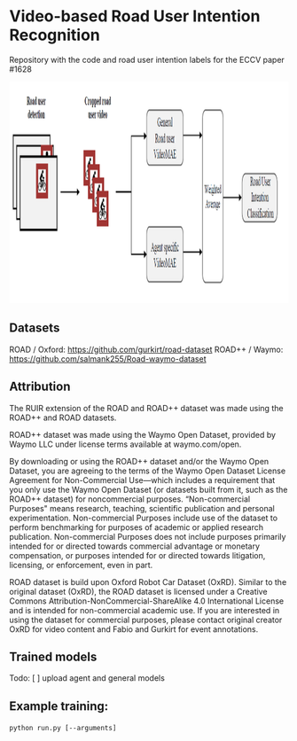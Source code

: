 # Video-based Road User Intention Recognition 
Repository with the code and road user intention labels for the ECCV paper #1628

<img src="figs/ruir.png" style="height: 400px; width:800px;"/>

## Datasets
ROAD / Oxford: https://github.com/gurkirt/road-dataset
ROAD++ / Waymo: https://github.com/salmank255/Road-waymo-dataset

## Attribution
The RUIR extension of the ROAD and ROAD++ dataset was made using the ROAD++ and ROAD datasets.

ROAD++ dataset was made using the Waymo Open Dataset, provided by Waymo LLC under license terms available at waymo.com/open.

By downloading or using the ROAD++ dataset and/or the Waymo Open Dataset, you are agreeing to the terms of the Waymo Open Dataset License Agreement for Non-Commercial Use—which includes a requirement that you only use the Waymo Open Dataset (or datasets built from it, such as the ROAD++ dataset) for noncommercial purposes. “Non-commercial Purposes" means research, teaching, scientific publication and personal experimentation. Non-commercial Purposes include use of the dataset to perform benchmarking for purposes of academic or applied research publication. Non-commercial Purposes does not include purposes primarily intended for or directed towards commercial advantage or monetary compensation, or purposes intended for or directed towards litigation, licensing, or enforcement, even in part.

ROAD dataset is build upon Oxford Robot Car Dataset (OxRD). Similar to the original dataset (OxRD), the ROAD dataset is licensed under a Creative Commons Attribution-NonCommercial-ShareAlike 4.0 International License and is intended for non-commercial academic use. If you are interested in using the dataset for commercial purposes, please contact original creator OxRD for video content and Fabio and Gurkirt for event annotations.

## Trained models
Todo:
[ ] upload agent and general models

## Example training:
`python run.py [--arguments]` 
